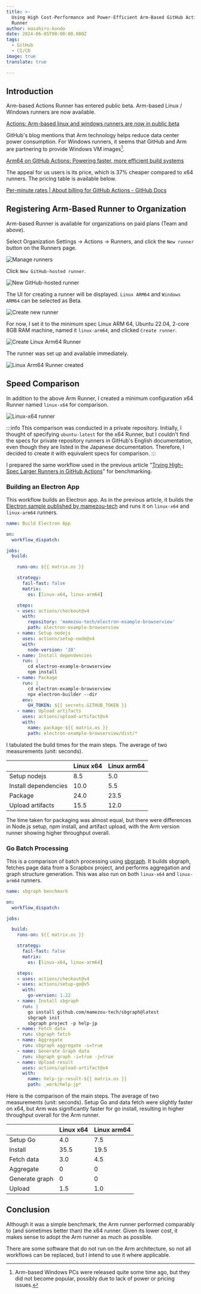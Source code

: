 ```yaml
---
title: >-
  Using High Cost-Performance and Power-Efficient Arm-Based GitHub Actions
  Runner
author: masahiro-kondo
date: 2024-06-05T00:00:00.000Z
tags:
  - GitHub
  - CI/CD
image: true
translate: true

---
```





## Introduction

Arm-based Actions Runner has entered public beta. Arm-based Linux / Windows runners are now available.

[Actions: Arm-based linux and windows runners are now in public beta](https://github.blog/changelog/2024-06-03-actions-arm-based-linux-and-windows-runners-are-now-in-public-beta/)

GitHub's blog mentions that Arm technology helps reduce data center power consumption. For Windows runners, it seems that GitHub and Arm are partnering to provide Windows VM images[^1].

[^1]: Arm-based Windows PCs were released quite some time ago, but they did not become popular, possibly due to lack of power or pricing issues.

[Arm64 on GitHub Actions: Powering faster, more efficient build systems](https://github.blog/2024-06-03-arm64-on-github-actions-powering-faster-more-efficient-build-systems/)

The appeal for us users is its price, which is 37% cheaper compared to x64 runners. The pricing table is available below.

[Per-minute rates | About billing for GitHub Actions - GitHub Docs](https://docs.github.com/en/billing/managing-billing-for-github-actions/about-billing-for-github-actions#per-minute-rates)

## Registering Arm-Based Runner to Organization
Arm-based Runner is available for organizations on paid plans (Team and above).

Select Organization Settings -> Actions -> Runners, and click the `New runner` button on the Runners page.

![Manage runners](https://i.gyazo.com/7e69112a982438b91d4fb64fa1a47acf.png)

Click `New GitHub-hosted runner`.

![New GitHub-hosted runner](https://i.gyazo.com/3fe7a35f6faab82f5763bca0ce1de191.png)

The UI for creating a runner will be displayed. `Linux ARM64` and `Windows ARM64` can be selected as Beta.

![Create new runner](https://i.gyazo.com/a87926697ae2a32b1e2ada1692b54a38.jpg)

For now, I set it to the minimum spec Linux ARM 64, Ubuntu 22.04, 2-core 8GB RAM machine, named it `linux-arm64`, and clicked `Create runner`.

![Create Linux Arm64 Runner](https://i.gyazo.com/b77ad12ecd825f8cf702b8a8a2f9d1d5.jpg)

The runner was set up and available immediately.

![Linux Arm64 Runner created](https://i.gyazo.com/c76d2b9dba9399af5384592951ecfeee.png)

## Speed Comparison
In addition to the above Arm Runner, I created a minimum configuration x64 Runner named `linux-x64` for comparison.

![Linux-x64 runner](https://i.gyazo.com/bdedd9789d23dbbb285861606d492cd8.png)

:::info
This comparison was conducted in a private repository. Initially, I thought of specifying `ubuntu-latest` for the x64 Runner, but I couldn't find the specs for private repository runners in GitHub's English documentation, even though they are listed in the Japanese documentation. Therefore, I decided to create it with equivalent specs for comparison.
:::

I prepared the same workflow used in the previous article "[Trying High-Spec Larger Runners in GitHub Actions](/blogs/2023/06/09/github-actions-larger-runners/)" for benchmarking.

### Building an Electron App

This workflow builds an Electron app. As in the previous article, it builds the [Electron sample published by mamezou-tech](https://github.com/mamezou-tech/electron-example-browserview) and runs it on `linux-x64` and `linux-arm64` runners.

```yaml:build-electron-app.yml
name: Build Electron App

on:
  workflow_dispatch:

jobs:
  build:

    runs-on: ${{ matrix.os }}

    strategy:
      fail-fast: false
      matrix:
        os: [linux-x64, linux-arm64]

    steps:
    - uses: actions/checkout@v4
      with:
        repository: 'mamezou-tech/electron-example-browserview'
        path: electron-example-browserview      
    - name: Setup nodejs
      uses: actions/setup-node@v4
      with:
        node-version: '20'
    - name: Install dependencies
      run: |
        cd electron-example-browserview
        npm install
    - name: Package
      run: |
        cd electron-example-browserview
        npx electron-builder --dir
      env:
        GH_TOKEN: ${{ secrets.GITHUB_TOKEN }}
    - name: Upload artifacts
      uses: actions/upload-artifact@v4
      with:
        name: package-${{ matrix.os }}
        path: electron-example-browserview/dist/*
```

I tabulated the build times for the main steps. The average of two measurements (unit: seconds).

| | Linux x64 | Linux arm64|
|:--|:--|:--|
| Setup nodejs | 8.5 | 5.0 |
| Install dependencies | 10.0  | 5.5 |
| Package | 24.0 | 23.5 |
| Upload artifacts | 15.5 | 12.0 | 

The time taken for packaging was almost equal, but there were differences in Node.js setup, npm install, and artifact upload, with the Arm version runner showing higher throughput overall.

### Go Batch Processing

This is a comparison of batch processing using [sbgraph](https://developer.mamezou-tech.com/oss-intro/sbgraph/). It builds sbgraph, fetches page data from a Scrapbox project, and performs aggregation and graph structure generation. This was also run on both `linux-x64` and `linux-arm64` runners.

```yaml:bench.yml
name: sbgraph benchmark

on:
  workflow_dispatch:

jobs:

  build:
    runs-on: ${{ matrix.os }}

    strategy:
      fail-fast: false
      matrix:
        os: [linux-x64, linux-arm64]

    steps:
    - uses: actions/checkout@v4
    - uses: actions/setup-go@v5
      with:
        go-version: 1.22
    - name: Install sbgraph
      run: |
        go install github.com/mamezou-tech/sbgraph@latest
        sbgraph init
        sbgraph project -p help-jp
    - name: Fetch data
      run: sbgraph fetch
    - name: Aggregate
      run: sbgraph aggregate -s=true
    - name: Generate Graph data
      run: sbgraph graph -i=true -j=true
    - name: Upload result
      uses: actions/upload-artifact@v4
      with:
        name: help-jp-result-${{ matrix.os }}
        path: _work/help-jp*
```

Here is the comparison of the main steps. The average of two measurements (unit: seconds). Setup Go and data fetch were slightly faster on x64, but Arm was significantly faster for go install, resulting in higher throughput overall for the Arm runner.

| | Linux x64 | Linux arm64|
|:--|:--|:--|
| Setup Go   | 4.0 | 7.5 |
| Install    | 35.5 | 19.5 |
| Fetch data | 3.0 | 4.5 |
| Aggregate  | 0 | 0 |
| Generate graph  | 0 | 0 |
| Upload     | 1.5 | 1.0 |

## Conclusion
Although it was a simple benchmark, the Arm runner performed comparably to (and sometimes better than) the x64 runner. Given its lower cost, it makes sense to adopt the Arm runner as much as possible.

There are some software that do not run on the Arm architecture, so not all workflows can be replaced, but I intend to use it where applicable.
